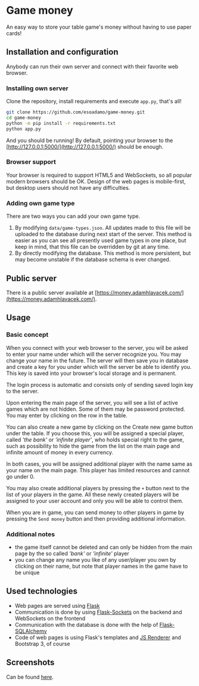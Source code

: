 # Game money

An easy way to store your table game's money without having to use paper cards!

## Installation and configuration

Anybody can run their own server and connect with their favorite web browser.

### Installing own server

Clone the repository, install requirements and execute `app.py`, that's all!

```bash
git clone https://github.com/esoadamo/game-money.git
cd game-money
python -m pip install -r requirements.txt
python app.py
```

And you should be running! By default, pointing your browser to the [http://127.0.0.1:5000/](http://127.0.0.1:5000/) should be enough.

### Browser support

Your browser is required to support HTML5 and WebSockets, so all popular modern browsers should be OK. Design of the web pages is mobile-first, but desktop users should not have any difficulties.

### Adding own game type

There are two ways you can add your own game type.

1. By modifying `data/game-types.json`. All updates made to this file will be uploaded to the database during next start of the server. This method is easier as you can see all presently used game types in one place, but keep in mind, that this file can be overridden by git at any time.
2. By directly modifying the database. This method is more persistent, but may become unstable if the database schema is ever changed.

## Public server

There is a public server available at [https://money.adamhlavacek.com/](https://money.adamhlavacek.com/).

## Usage

### Basic concept

When you connect with your web browser to the server, you will be asked to enter your name under which will the server recognize you. You may change your name in the future. The server will then save you in database and create a key for you under which will the server be able to identify you. This key is saved into your browser's local storage and is permanent.

The login process is automatic and consists only of sending saved login key to the server.

Upon entering the main page of the server, you will see a list of active games which are not hidden. Some of them may be password protected. You may enter by clicking on the row in the table.

You can also create a new game by clicking on the Create new game button under the table. If you choose this, you will be assigned a special player, called *'the bank'* or *'infinite player'*, who holds special right to the game, such as possibility to hide the game from the list on the main page and infinite amount of money in every currency.

In both cases, you will be assigned additional player with the name same as your name on the main page. This player has limited resources and cannot go under 0.

You may also create additional players by pressing the `+` button next to the list of your players in the game. All these newly created players will be assigned to your user account and only you will be able to control them.

When you are in game, you can send money to other players in game by pressing the `Send money` button and then providing additional information.

### Additional notes

- the game itself cannot be deleted and can only be hidden from the main page by the so called *'bank'* or *'infinite'* player
- you can change any name you like of any user/player you own by clicking on their name, but note that player names in the game have to be unique

## Used technologies

- Web pages are served using [Flask](https://palletsprojects.com/p/flask/)
- Communication is done by using [Flask-Sockets](https://github.com/heroku-python/flask-sockets) on the backend and WebSockets on the frontend
- Communication with the database is done with the help of [Flask-SQLAlchemy](https://flask-sqlalchemy.palletsprojects.com/en/2.x/)
- Code of web pages is using Flask's templates and [JS Renderer](https://github.com/esoadamo/game-money/blob/master/static/scripts/renderer.js) and Bootstrap 3, of course

## Screenshots

Can be found [here](https://github.com/esoadamo/game-money/issues/1).
